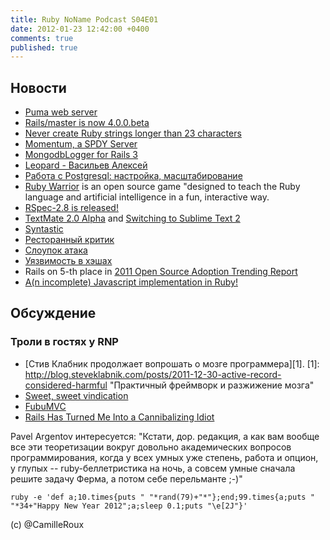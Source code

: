 ```yaml
---
title: Ruby NoName Podcast S04E01
date: 2012-01-23 12:42:00 +0400
comments: true
published: true
---
```

## Новости
* [Puma web server](https://github.com/evanphx/puma)
* [Rails/master is now 4.0.0.beta](http://weblog.rubyonrails.org/2011/12/20/rails-master-is-now-4-0-0-beta)
* [Never create Ruby strings longer than 23 characters](http://patshaughnessy.net/2012/1/4/never-create-ruby-strings-longer-than-23-characters)
* [Momentum, a SPDY Server](https://github.com/jonasschneider/momentum)
* [MongodbLogger for Rails 3](http://mongodb-logger.catware.org/)
* [Leopard - Васильев Алексей](http://leopard.in.ua/)
* [Работа с Postgresql: настройка, масштабирование](http://postgresql.leopard.in.ua/)
* [Ruby Warrior](http://www.trybloc.com/courses/ruby-warrior) is an open source game "designed to teach the Ruby language and artificial intelligence in a fun, interactive way.
* [RSpec-2.8 is released!](http://blog.davidchelimsky.net/2012/01/04/rspec-28-is-released/)
* [TextMate 2.0 Alpha](http://blog.macromates.com/2011/textmate-2-0-alpha/) and [Switching to Sublime Text 2](http://www.nickdesteffen.com/blog/switching-to-sublime-text-2)
* [Syntastic](https://github.com/scrooloose/syntastic.git)
* [Ресторанный критик](http://acrmp.github.com/foodcritic/)
* [Слоупок атака](http://habrahabr.ru/blogs/infosecurity/135817/)
* [Уязвимость в хэшах](http://www.ruby-lang.org/en/news/2011/12/28/denial-of-service-attack-was-found-for-rubys-hash-algorithm-cve-2011-4815/)
* Rails on 5-th place in [2011 Open Source Adoption Trending Report](http://www.openlogic.com/news/press/01.04.12.php)
* [A(n incomplete) Javascript implementation in Ruby!](https://github.com/charliesome/twostroke)

## Обсуждение
### Троли в гостях у RNP
* [Стив Клабник продолжает вопрошать о мозге программера][1].
[1]: http://blog.steveklabnik.com/posts/2011-12-30-active-record-considered-harmful "Практичный фреймворк и разжижение мозга"
* [Sweet, sweet vindication](http://lostechies.com/chadmyers/2011/12/30/sweet-sweet-vindication/)
* [FubuMVC](http://mvc.fubu-project.org/)
* [Rails Has Turned Me Into a Cannibalizing Idiot](http://wekeroad.com/2012/01/03/rails-has-turned-me-into-a-cannibalizing-idiot/)

Pavel Argentov интересуется:
  "Кстати, дор.
   редакция, а как вам вообще все эти теоретизации вокруг довольно
   академических вопросов программирования, когда у всех умных уже степень,
   работа и опцион, у глупых -- ruby-беллетристика на ночь, а совсем умные
   сначала решите задачу Ферма, а потом себе перельманте ;-)"


```
ruby -e 'def a;10.times{puts " "*rand(79)+"*"};end;99.times{a;puts " "*34+"Happy New Year 2012";a;sleep 0.1;puts "\e[2J"}'
```
(c) @CamilleRoux
